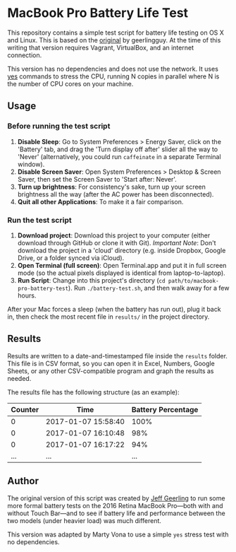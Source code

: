 # MacBook Pro Battery Life Test

This repository contains a simple test script for battery life testing on OS X and Linux.  This is based on the [original](https://github.com/geerlingguy/macbook-pro-battery-test) by geerlingguy.  At the time of this writing that version requires Vagrant, VirtualBox, and an internet connection.

This version has no dependencies and does not use the network.  It uses [yes](http://osxdaily.com/2012/10/02/stress-test-mac-cpu) commands to stress the CPU, running N copies in parallel where N is the number of CPU cores on your machine.

## Usage

### Before running the test script

  1. **Disable Sleep**: Go to System Preferences > Energy Saver, click on the 'Battery' tab, and drag the 'Turn display off after' slider all the way to 'Never' (alternatively, you could run `caffeinate` in a separate Terminal window).
  2. **Disable Screen Saver**: Open System Preferences > Desktop & Screen Saver, then set the Screen Saver to 'Start after: Never'.
  3. **Turn up brightness**: For consistency's sake, turn up your screen brightness all the way (after the AC power has been disconnected).
  4. **Quit all other Applications**: To make it a fair comparison.

### Run the test script

  1. **Download project**: Download this project to your computer (either download through GitHub or clone it with Git). _Important Note_: Don't download the project in a 'cloud' directory (e.g. inside Dropbox, Google Drive, or a folder synced via iCloud).
  2. **Open Terminal (full screen)**: Open Terminal.app and put it in full screen mode (so the actual pixels displayed is identical from laptop-to-laptop).
  3. **Run Script**: Change into this project's directory (`cd path/to/macbook-pro-battery-test`). Run `./battery-test.sh`, and then walk away for a few hours.

After your Mac forces a sleep (when the battery has run out), plug it back in, then check the most recent file in `results/` in the project directory.

## Results

Results are written to a date-and-timestamped file inside the `results` folder. This file is in CSV format, so you can open it in Excel, Numbers, Google Sheets, or any other CSV-compatible program and graph the results as needed.

The results file has the following structure (as an example):

| Counter | Time                | Battery Percentage |
| ------- | ------------------- | ------------------ |
| 0       | 2017-01-07 15:58:40 | 100%               |
| 0       | 2017-01-07 16:10:48 | 98%                |
| 0       | 2017-01-07 16:17:22 | 94%                |
| ...     | ...                 | ...                |

## Author

The original version of this script was created by [Jeff Geerling](http://www.jeffgeerling.com) to run some more formal battery tests on the 2016 Retina MacBook Pro—both with and without Touch Bar—and to see if battery life and performance between the two models (under heavier load) was much different.

This version was adapted by Marty Vona to use a simple `yes` stress test with no dependencies.
